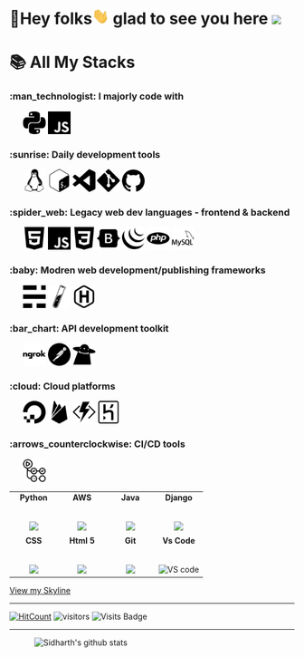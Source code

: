 # :star2:Hey folks<img src="icons/wave.gif" width="30px" /> glad to see you here <img src="https://media1.tenor.com/images/cb8a955868507a9d44ecd84f723096dc/tenor.gif?itemid=15341790" width="30px" />

<!--
**sid-r-singh/sid-r-singh** is a ✨ _special_ ✨ repository because its `README.md` (this file) appears on your GitHub profile.

Here are some ideas to get you started:

- 🔭 I’m currently working on ...
- 🌱 I’m currently learning ...
- 👯 I’m looking to collaborate on ...
- 🤔 I’m looking for help with ...
- 💬 Ask me about ...
- 📫 How to reach me: ...
- 😄 Pronouns: ...
- ⚡ Fun fact: ...
-->
 <!-- GitHub README Stats -->
 <!-- <img height="auto" align="left" src="https://github-readme-stats.vercel.app/api/top-langs/?username=sid-r-singh&layout=compact&langs_count=8&bg_color=90,7367f0,b780ec&title_color=fff&text_color=fff&icon_color=fff" />  -->
# :books: All My Stacks   

<h3 align="left">:man_technologist: I majorly code with</h3>
	<p align="left">
		&nbsp; &nbsp; &nbsp;
		<img src="icons/bnw/python_simpleicons.svg" alt="python" width="40" height="40"/>
		<img src="icons/bnw/javascript.svg" alt="javascript" width="40" height="40"/>
	</p>
<h3 align="left">:sunrise: Daily development tools</h3>
	<p align="left">
		&nbsp; &nbsp; &nbsp;
		<img src="icons/bnw/linux.svg" alt="linux" width="40" height="40"/>
		<img src="icons/bnw/gnubash.svg" alt="gnubash" width="40" height="40"/>
		<img src="icons/bnw/visualstudiocode.svg" alt="visualstudiocode" width="40" height="40"/>
		<img src="icons/bnw/git.svg" alt="git" width="40" height="40"/>
		<img src="icons/bnw/github.svg" alt="github" width="40" height="40"/>
	</p>
<h3 align="left">:spider_web: Legacy web dev languages - frontend & backend </h3>
	<p align="left">
		&nbsp; &nbsp; &nbsp;
		<img src="icons/bnw/html 5.svg" alt="html5" width="40" height="40"/>
		<img src="icons/bnw/javascript.svg" alt="javascript" width="40" height="40"/>
		<img src="icons/bnw/css 3.svg" alt="css3" width="40" height="40"/>
		<img src="icons/bnw/bootstrap.svg" alt="bootstrap" width="40" height="40"/>
		<img src="icons/bnw/jquery.svg" alt="jquery" width="40" height="40"/>
		<img src="icons/bnw/php.svg" alt="php" width="40" height="40"/>
		<img src="icons/bnw/mysql.svg" alt="mysql" width="40" height="40"/> 
	</p>
<h3 align="left">:baby: Modren web development/publishing frameworks</h3>
	<p align="left">
		&nbsp; &nbsp; &nbsp;
		<img src="icons/bnw/ghost.svg" alt="ghost" width="40" height="40"/> 
		<img src="icons/bnw/jekyll.svg" alt="jekyll" width="40" height="40"/>
		<img src="icons/bnw/hugo.svg" alt="hugo" width="40" height="40"/>
	</p>
<h3 align="left">:bar_chart: API development toolkit</h3>
	<p align="left">
		&nbsp; &nbsp; &nbsp;
		<img src="icons/bnw/ngrok.svg" alt="ngrok" width="40" height="40"/>
		<img src="icons/bnw/postman.svg" alt="postman" width="40" height="40"/>
		<img src="icons/bnw/hoppscotch.svg" alt="hoppscotch" width="40" height="40"/> 
	</p>
<h3 align="left">:cloud: Cloud platforms</h3>
	<p align="left">
		&nbsp; &nbsp; &nbsp;
		<img src="icons/bnw/digitalocean.svg" alt="digitalocean" width="40" height="40"/>
		<img src="icons/bnw/firebase.svg" alt="firebase" width="40" height="40"/>
		<img src="icons/bnw/azurefunctions.svg" alt="azurefunctions" width="40" height="40"/>
		<img src="icons/bnw/heroku.svg" alt="heroku" width="40" height="40"/> 
	</p>
<h3 align="left">:arrows_counterclockwise: CI/CD tools</h3>
	<p align="left">
		&nbsp; &nbsp; &nbsp;
		<img src="icons/bnw/githubactions.svg" alt="githubactions" width="40" height="40"/>
	</p>
    

<table>
  <tbody>
    <tr valign="top">
      <td width="25%" align="center">
	      <span><strong>Python</strong></span><br><br><br>
        <img height="100px" src="https://upload.wikimedia.org/wikipedia/commons/thumb/c/c3/Python-logo-notext.svg/1200px-Python-logo-notext.svg.png">
      </td>
      <td width="25%" align="center">
	      <span><strong>AWS</strong></span><br><br><br>
        <img height="64px" src="https://cdn.svgporn.com/logos/aws.svg">
      </td>
      <td width="25%" align="center">
        <span><strong>Java</strong></span><br><br><br>
        <img height="100px" src="https://upload.wikimedia.org/wikipedia/en/thumb/3/30/Java_programming_language_logo.svg/1200px-Java_programming_language_logo.svg.png">
      </td>
      <td width="25%" align="center">
        <span><strong>Django</strong></span><br><br><br>
        <img height="64px" src="https://encrypted-tbn0.gstatic.com/images?q=tbn%3AANd9GcRlHpEsRq4pIo4vTLAn24qGNwG41dFdXLJwsQ&usqp=CAU">
      </td>
     </tr>
    <tr valign="top">
      <td width="25%" align="center">
        <span><strong>CSS</strong></span><br><br><br>
        <img height="64px" src="https://cdn.svgporn.com/logos/css-3.svg">
      </td>
      <td width="25%" align="center">
        <span><strong>Html 5</strong></span><br><br><br>
        <img height="64px" src="https://cdn.svgporn.com/logos/html-5.svg">
      </td>
      <td width="25%" align="center">
        <span><strong>Git</strong></span><br><br><br>
        <img height="64px" src="https://cdn.svgporn.com/logos/git-icon.svg">
      </td>
      <td width="25%" align="center">
        <span><strong>Vs Code</strong></span><br><br><br>
        <img height="64px" title="VS code" src="https://cdn.svgporn.com/logos/visual-studio-code.svg">
      </td>
    </tr>

  </tbody>
</table>

<a href="https://skyline.github.com/sid-r-singh/2020">View my Skyline</a>

---
[![HitCount](http://hits.dwyl.com/sid-r-singh/telegram-python.svg)](http://hits.dwyl.com/sid-r-singh/sid-r-singh)
![visitors](https://visitor-badge.glitch.me/badge?page_id=sid-r-singh.sid-r-singh)
![Visits Badge](https://badges.pufler.dev/visits/sid-r-singh/sid-r-singh?style=for-the-badge&logo=github)

---


  <a href="https://gitstats.me/sid-r-singh">
    <img width="460" height="auto" align="right" alt="Sidharth's github stats" 
         src="https://github-readme-stats.vercel.app/api?username=sid-r-singh&show_icons=true&count_private=true&include_all_commits=true&bg_color=fff&title_color=000&text_color=000&icon_color=000" />
